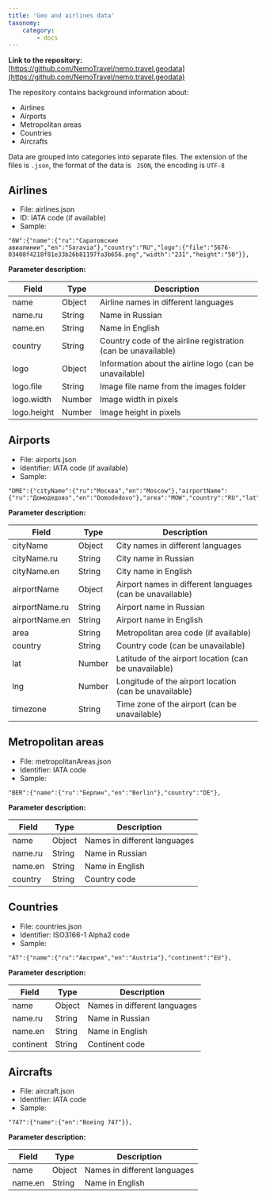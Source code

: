 ```yaml
---
title: 'Geo and airlines data'
taxonomy:
    category:
        - docs
---
```


**Link to the repository:** [https://github.com/NemoTravel/nemo.travel.geodata](https://github.com/NemoTravel/nemo.travel.geodata)

The repository contains background information about:

* Airlines
* Airports
* Metropolitan areas 
* Countries
* Aircrafts

Data are grouped into categories into separate files.
The extension of the files is `.json`, the format of the data is ` JSON`, the encoding is `UTF-8`

## Airlines

* File: airlines.json
* ID: IATA code (if available)
* Sample:
```
"6W":{"name":{"ru":"Саратовские авиалинии","en":"Saravia"},"country":"RU","logo":{"file":"5676-03408f4218f81e33b26b81197fa3b656.png","width":"231","height":"50"}},
```

**Parameter description:**
 
| Field        | Type           | Description  |
| ------------- |---------------| ------|
| name          | Object        | Airline names in different languages |
| name.ru          | String        | Name in Russian |
| name.en          | String        | Name in English |
| country      | String        |  Country code of the airline registration (can be unavailable) |
| logo  | Object      |    Information about the airline logo (can be unavailable) |
| logo.file  | String      |  Image file name from the images folder |
| logo.width  | Number      |   Image width in pixels |
| logo.height  | Number      |    Image height in pixels |

##  Airports

* File: airports.json
* Identifier: IATA code (if available)
* Sample:
```
"DME":{"cityName":{"ru":"Москва","en":"Moscow"},"airportName":{"ru":"Домодедово","en":"Domodedovo"},"area":"MOW","country":"RU","lat":55.4145,"lng":37.8999,"timezone":"Europe/Moscow"},
```

**Parameter description:**
 
| Field        | Type           | Description  |
| ------------- |---------------| ------|
| cityName          | Object        | City names in different languages |
| cityName.ru          | String        | City name in Russian |
| cityName.en          | String        | City name in English |
| airportName          | Object        | Airport names in different languages (can be unavailable) |
| airportName.ru          | String        | Airport name in Russian |
| airportName.en          | String        | Airport name in English |
| area          | String        | Metropolitan area code (if available) |
| country      | String        |  Country code (can be unavailable) |
| lat  | Number      |   Latitude of the airport location (can be unavailable) |
| lng  | Number      |    Longitude of the airport location (can be unavailable) |
| timezone  | String      | Time zone of the airport (can be unavailable) |


## Metropolitan areas

* File: metropolitanAreas.json
* Identifier: IATA code
* Sample:
```
"BER":{"name":{"ru":"Берлин","en":"Berlin"},"country":"DE"},
```

**Parameter description:**
 
| Field        | Type           | Description  |
| ------------- |---------------| ------|
| name          | Object        | Names in different languages |
| name.ru          | String        | Name in Russian |
| name.en          | String        | Name in English |
| country      | String        |  Country code |


## Countries

* File: countries.json
* Identifier: ISO3166-1 Alpha2 code
* Sample:
```
"AT":{"name":{"ru":"Австрия","en":"Austria"},"continent":"EU"},
```

**Parameter description:**
 
| Field        | Type           | Description  |
| ------------- |---------------| ------|
| name          | Object        | Names in different languages |
| name.ru          | String        | Name in Russian |
| name.en          | String        | Name in English |
| continent      | String        |  Continent code |

## Aircrafts

* File: aircraft.json
* Identifier: IATA code
* Sample:
```
"747":{"name":{"en":"Boeing 747"}},
```

**Parameter description:**
 
| Field        | Type           | Description  |
| ------------- |---------------| ------|
| name          | Object        | Names in different languages |
| name.en          | String        | Name in English |
